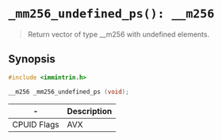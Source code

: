 `_mm256_undefined_ps(): __m256`
===============================

> Return vector of type __m256 with undefined elements.

## Synopsis

```c
#include <immintrin.h>

__m256 _mm256_undefined_ps (void);
```

| -           | Description |
| ----------- | ----------- |
| CPUID Flags | AVX         |

